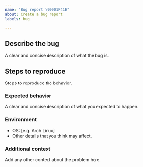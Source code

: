 ```yaml
---
name: "Bug report \U0001F41E"
about: Create a bug report
labels: bug

---
```


## Describe the bug

A clear and concise description of what the bug is.

## Steps to reproduce

Steps to reproduce the behavior.

### Expected behavior

A clear and concise description of what you expected to happen.

### Environment

- OS: [e.g. Arch Linux]
- Other details that you think may affect.

### Additional context

Add any other context about the problem here.
